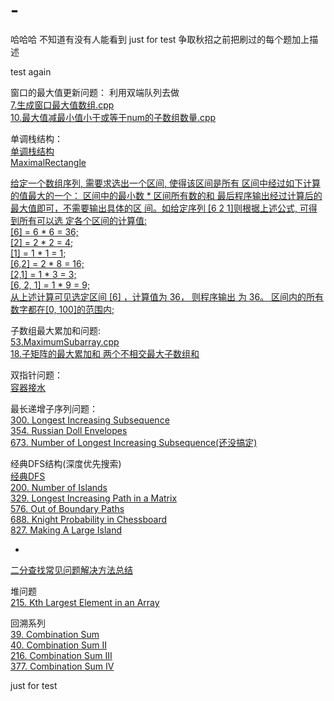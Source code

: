 # -
哈哈哈 不知道有没有人能看到 just for test
争取秋招之前把刷过的每个题加上描述 

test again
 
窗口的最大值更新问题： 利用双端队列去做  
[7.生成窗口最大值数组.cpp](https://github.com/JuniorPan/2018_interview/blob/master/%E7%A8%8B%E5%BA%8F%E5%91%98%E4%BB%A3%E7%A0%81%E9%9D%A2%E8%AF%95%E6%8C%87%E5%8D%97/%E7%AC%AC%201%20%E7%AB%A0%20%E6%A0%88%E5%92%8C%E9%98%9F%E5%88%97/7.%E7%94%9F%E6%88%90%E7%AA%97%E5%8F%A3%E6%9C%80%E5%A4%A7%E5%80%BC%E6%95%B0%E7%BB%84.cpp)  
[10.最大值减最小值小于或等于num的子数组数量.cpp](https://github.com/JuniorPan/2018_interview/blob/master/%E7%A8%8B%E5%BA%8F%E5%91%98%E4%BB%A3%E7%A0%81%E9%9D%A2%E8%AF%95%E6%8C%87%E5%8D%97/%E7%AC%AC%201%20%E7%AB%A0%20%E6%A0%88%E5%92%8C%E9%98%9F%E5%88%97/10.%E6%9C%80%E5%A4%A7%E5%80%BC%E5%87%8F%E6%9C%80%E5%B0%8F%E5%80%BC%E5%B0%8F%E4%BA%8E%E6%88%96%E7%AD%89%E4%BA%8Enum%E7%9A%84%E5%AD%90%E6%95%B0%E7%BB%84%E6%95%B0%E9%87%8F.cpp)
 
 
 
 单调栈结构：  
 [单调栈结构](https://github.com/JuniorPan/2018_interview/blob/master/%E7%BB%8F%E5%85%B8%E7%BB%93%E6%9E%84%E4%B8%8E%E7%AE%97%E6%B3%95%E6%80%BB%E7%BB%93/%E5%8D%95%E8%B0%83%E6%A0%88.cpp)  
 [MaximalRectangle](https://github.com/JuniorPan/2018_interview/blob/master/leetcode/85.MaximalRectangle.cpp)
 
 [给定一个数组序列, 需要求选出一个区间, 使得该区间是所有 区间中经过如下计算的值最大的一个： 区间中的最小数 * 区间所有数的和 最后程序输出经过计算后的最大值即可，不需要输出具体的区 间。如给定序列 [6 2 1]则根据上述公式, 可得到所有可以选 定各个区间的计算值:  
[6] = 6 * 6 = 36;  
[2] = 2 * 2 = 4;  
[1] = 1 * 1 = 1;   
[6,2] = 2 * 8 = 16;  
[2,1] = 1 * 3 = 3;    
[6, 2, 1] = 1 * 9 = 9;  
从上述计算可见选定区间 [6] ，计算值为 36， 则程序输出 为 36。 区间内的所有数字都在[0, 100]的范围内;](http://www.cnblogs.com/pk28/p/7417558.html)

 子数组最大累加和问题:  
 [53.MaximumSubarray.cpp](https://github.com/JuniorPan/2018_interview/blob/master/leetcode/53.MaximumSubarray.cpp)  
 [18.子矩阵的最大累加和 两个不相交最大子数组和](https://github.com/JuniorPan/2018_interview/blob/master/%E7%A8%8B%E5%BA%8F%E5%91%98%E4%BB%A3%E7%A0%81%E9%9D%A2%E8%AF%95%E6%8C%87%E5%8D%97/%E7%AC%AC%208%20%E7%AB%A0%20%E6%95%B0%E7%BB%84%E5%92%8C%E7%9F%A9%E9%98%B5%E9%97%AE%E9%A2%98/18.%E5%AD%90%E7%9F%A9%E9%98%B5%E7%9A%84%E6%9C%80%E5%A4%A7%E7%B4%AF%E5%8A%A0%E5%92%8C.cpp)
 
 双指针问题：  
 [容器接水](https://github.com/JuniorPan/2018_interview/blob/master/leetcode/42.TrappingRainWater.cpp)
 
 最长递增子序列问题：  
 [300. Longest Increasing Subsequence](https://leetcode.com/problems/longest-increasing-subsequence/description/)  
 [354. Russian Doll Envelopes](https://leetcode.com/problems/russian-doll-envelopes/description/)  
 [673. Number of Longest Increasing Subsequence(还没搞定)](https://leetcode.com/problems/number-of-longest-increasing-subsequence/description/)


经典DFS结构(深度优先搜索)  
[经典DFS](https://github.com/JuniorPan/2018_interview/blob/master/Graph_Adj/%E7%BB%8F%E5%85%B8DFS.cpp)  
[200. Number of Islands](https://leetcode.com/submissions/detail/103885458/)  
[329. Longest Increasing Path in a Matrix](https://leetcode.com/problems/longest-increasing-path-in-a-matrix/submissions/1)  
[576. Out of Boundary Paths](https://leetcode.com/submissions/detail/154021975/)   
[688. Knight Probability in Chessboard](https://leetcode.com/submissions/detail/154023237/)    
[827. Making A Large Island](https://leetcode.com/submissions/detail/153847279/)

-
[二分查找常见问题解决方法总结](https://github.com/JuniorPan/2018_interview/blob/master/%E7%BB%8F%E5%85%B8%E7%BB%93%E6%9E%84%E4%B8%8E%E7%AE%97%E6%B3%95%E6%80%BB%E7%BB%93/%E4%BA%8C%E5%88%86%E6%9F%A5%E6%89%BE%E5%B8%B8%E8%A7%81%E9%97%AE%E9%A2%98%E8%A7%A3%E5%86%B3%E6%96%B9%E6%B3%95%E6%80%BB%E7%BB%93.cpp)

堆问题  
[215. Kth Largest Element in an Array](https://leetcode.com/submissions/detail/153760529/)

回溯系列  
[39. Combination Sum](https://leetcode.com/problems/combination-sum/description/)  
[40. Combination Sum II](https://leetcode.com/problems/combination-sum-ii/description/)  
[216. Combination Sum III](https://leetcode.com/problems/combination-sum-iii/)  
[377. Combination Sum IV](https://leetcode.com/problems/combination-sum-iv/description/)

just for test 
